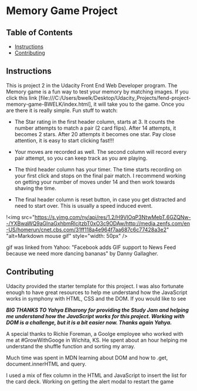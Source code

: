 # Memory Game Project

## Table of Contents

* [Instructions](#instructions)
* [Contributing](#contributing)

## Instructions

This is project 2 in the Udacity Front End Web Developer program. The Memory game is a fun way to test your memory by matching images. If you click this link [file:///C:/Users/bwelk/Desktop/Udacity_Projects/fend-project-memory-game-BWELK/index.html], it will take you to the game. Once you are there it is really simple.
Fun stuff to watch:
- The Star rating in the first header column, starts at 3. It counts the number attempts to match a pair (2 card flips). After 14 attempts, it becomes 2 stars. After 20 attempts it becomes one star. Pay close attention, it is easy to start clicking fast!!!

- Your moves are recorded as well. The second column will record every pair attempt, so you can keep track as you are playing.

- The third header column has your timer. The time starts recording on your first click and stops on the final pair match. I recommend working on getting your number of moves under 14 and then work towards shaving the time.

- The final header column is reset button, in case you get distracted and need to start over. This is usually a speed induced event.

 !<img src="https://s.yimg.com/ny/api/res/1.2/H9VIOqP3NtwMebT.6GZQNw--/YXBwaWQ9aGlnaGxhbmRlcjtzbT0xO3c9ODAw/http://media.zenfs.com/en-US/homerun/cnet.cbs.com/31ff118a4e964f7aa687c6c77428a3e2"
 "alt=Markdown mouse gif"
 style="width: 50px" />



 gif was linked from Yahoo: "Facebook adds GIF support to News Feed because we need more dancing bananas" by Danny Gallagher.

## Contributing
Udacity provided the starter template for this project. I was also fortunate enough to have great resources to help me understand how the JavaScript works in symphony with HTML, CSS and the DOM. If you would like to see

***BIG THANKS TO Yahya Elharony for providing the Study Jam and helping me understand how the JavaScript works for this project. Working with DOM is a challenge, but it is a bit easier now. Thanks again Yahya.***

A special thanks to Richie Foreman, a Goolge employee who worked with me at #GrowWithGooge in Wichita, KS. He spent about an hour helping me understand the shuffle function and sorting my array.

Much time was spent in MDN learning about DOM and how to .get, document.innerHTML and query.

I used a mix of flex column in the HTML and JavaScript to insert the list for the card deck. Working on getting the alert modal to restart the game
